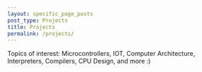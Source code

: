 ```yaml
---
layout: specific_page_posts
post_type: Projects
title: Projects
permalink: /projects/
---
```

Topics of interest: Microcontrollers, IOT, Computer Architecture, Interpreters, Compilers, CPU Design, and more :)

